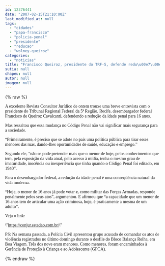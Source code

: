 ```yaml
---
id: 12376441
date: "2007-02-15T21:10:00Z"
last_modified_at: null
tags:
  - "cidades"
  - "papa-francisco"
  - "policia-penal"
  - "presidente"
  - "reducao"
  - "wolney-queiroz"
categories:
  - "noticias"
title: "Francisco Queiroz, presidente do TRF-5, defende redu\u00e7\u00e3o de idade penal"
sutia: null
chapeu: null
autor: null
imagem: null
---
```

{% raw %}
<p><P><FONT face=Verdana>A excelente Revista Consultor Jurídico de ontem trouxe uma breve entrevista com o presidente do Tribunal Regional Federal da 5ª Região, Recife, desembargador federal Francisco de Queiroz Cavalcanti, defendendo a redução da idade penal para 16 anos. </FONT></P></p>
<p><P><FONT face=Verdana>Mas ressaltou que essa mudança no Código Penal não vai significar mais segurança para a sociedade.</FONT></P></p>
<p><P><FONT face=Verdana>“Primeiramente, é preciso que se adote no país uma política pública para tirar esses menores das ruas, dando-lhes oportunidades de saúde, educação e emprego.”</FONT></P></p>
<p><P><FONT face=Verdana>Segundo ele, “não se pode pretender mais que o menor de hoje, pelos conhecimentos que tem, pela exposição da vida atual, pelo acesso à mídia, tenha o mesmo grau de imaturidade, inocência ou inexperiência que tinha quando o Código Penal foi editado, em 1940”.</FONT></P></p>
<p><P><FONT face=Verdana>Para o desembargador federal, a redução da idade penal é uma conseqüência natural da vida moderna.</FONT></P></p>
<p><P><FONT face=Verdana>“Hoje, o menor de 16 anos já pode votar e, como militar das Forças Armadas, responde penalmente pelos seus atos”, argumentou. E afirmou que “a capacidade que um menor de 16 anos tem de articular uma ação criminosa, hoje, é praticamente a mesma de um adulto”.</FONT></P></p>
<p><P><FONT face=Verdana>Veja o link:</FONT></P></p>
<p><P><FONT face=Verdana>\"</FONT><A href=\"https://conjur.estadao.com.br/\" target=_blank><FONT face=Verdana>https://conjur.estadao.com.br/</FONT></A><FONT face=Verdana>\"</FONT></P></p>
<p><P><FONT face=Verdana>PS: Na semana passada, a Polícia Civil&nbsp;apresentou grupo acusado de comandar os atos de violência registrados no último domingo durante o desfile do Bloco Balança Rolha, em Boa Viagem. Três dos nove eram menores. Como menores, foram encaminhados à Gerência de Proteção à Criança e ao Adolescente (GPCA). </FONT></P> </p>
{% endraw %}